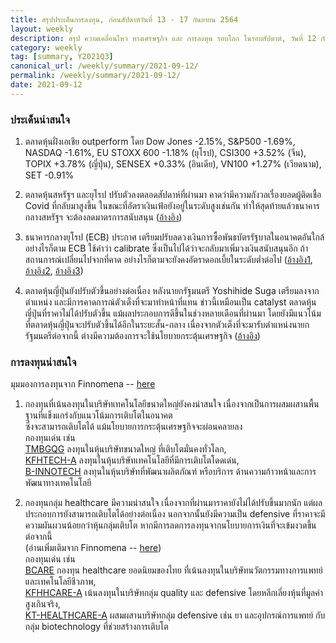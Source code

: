 ```yaml
---
title: สรุปประเด็นการลงทุน, ก่อนสัปดาห์วันที่ 13 - 17 กันยายน 2564
layout: weekly
description: สรุป ความเคลื่อนไหว ทางเศรษฐกิจ และ การลงทุน รอบโลก ในรอบสัปดาห์, วันที่ 12 กันยายน 2564
category: weekly
tag: [summary, Y2021Q3]
canonical_url: /weekly/summary/2021-09-12/
permalink: /weekly/summary/2021-09-12/
date: 2021-09-12
---
```


### ประเด็นน่าสนใจ

1. ตลาดหุ้นฝั่งเอเชีย outperform โดย Dow Jones -2.15%, S&P500 -1.69%, NASDAQ -1.61%, EU STOXX 600 -1.18% (ยุโรป), CSI300 +3.52% (จีน), TOPIX +3.78% (ญี่ปุ่น), SENSEX +0.33% (อินเดีย), VN100 +1.27% (เวียดนาม), SET -0.91%

2. ตลาดหุ้นสหรัฐฯ และยุโรป ปรับตัวลงตลอดสัปดาห์ที่ผ่านมา คาดว่ามีความกังวลเรื่องยอดผู้ติดเชื้อ Covid ที่กลับมาสูงขึ้น ในขณะที่อัตราเงินเฟ้อยังอยู่ในระดับสูงเช่นกัน ทำให้สุดท้ายแล้วธนาคารกลางสหรัฐฯ จะต้องลดมาตรการสนับสนุน
([อ้างอิง](https://www.cnbc.com/2021/09/09/stock-market-futures-open-to-close-news.html)) 

3. ธนาคารกลางยุโรป (ECB) ประกาศ เตรียมปรับลดวงเงินการซื้อพันธบัตรรัฐบาลในอนาคตอันใกล้ อย่างไรก็ตาม ECB ใช้คำว่า calibrate ซึ่งเป็นไปได้ว่าจะกลับมาเพิ่มวงเงินสนับสนุนอีก ถ้าสถานการณ์เปลี่ยนไปจากที่คาด อย่างไรก็ตามจะยังคงอัตราดอกเบี้ยในระดับต่ำต่อไป 
([อ้างอิง1](https://www.reuters.com/business/finance/ecb-may-dial-back-support-wont-take-it-away-just-yet-2021-09-08/), 
[อ้างอิง2](https://www.cnbc.com/2021/09/09/european-central-bank-announces-a-slowing-of-its-pandemic-bond-buying.html), 
[อ้างอิง3](https://www.cnbc.com/2021/09/10/european-markets-investors-digest-ecb-slowdown-economic-data.html)) 

4. ตลาดหุ้นญี่ปุ่นยังปรับตัวขึ้นอย่างต่อเนื่อง หลังนายกรัฐมนตรี Yoshihide Suga เตรียมลงจากตำแหน่ง และมีการคาดการณ์ตัวเต็งที่จะมาทำหน้าที่แทน ข่าวนี้เหมือนเป็น catalyst ตลาดหุ้นญี่ปุ่นที่ราคาไม่ได้ปรับตัวขึ้น แม้ผลประกอบการดีขึ้นในช่วงหลายเดือนที่ผ่านมา โดยยังมีแนวโน้มที่ตลาดหุ้นญี่ปุ่นจะปรับตัวขึ้นได้อีกในระยะสั้น-กลาง เนื่องจากตัวเต็งที่จะมารับตำแหน่งนายกรัฐมนตรีต่อจากนี้ ต่างมีความต้องการจะใช้นโยบายกระตุ้นเศรษฐกิจ 
([อ้างอิง](https://www.finnomena.com/macroview/japan-prime-minister/)) 


### การลงทุนน่าสนใจ
มุมมองการลงทุนจาก Finnomena -- [here](https://www.finnomena.com/finnomena-ic/finnomena-port-strategy-sep-2021/)

1. กองทุนที่เน้นลงทุนในบริษัทเทคโนโลยีขนาดใหญ่ยังคงน่าสนใจ เนื่องจากเป็นการผสมผสานพื้นฐานที่แข็งแกร่งกับแนวโน้มการเติบโตในอนาคต  
ซึ่งจะสามารถเติบโตได้ แม้นโยบายการกระตุ้นเศรษฐกิจจะผ่อนคลายลง  
กองทุนเด่น เช่น  
[TMBGQG](https://www.finnomena.com/fund/TMBGQG) ลงทุนในหุ้นบริษัทขนาดใหญ่ ที่เติบโตมั่นคงทั่วโลก,  
[KFHTECH-A](https://www.finnomena.com/fund/KFHTECH-A) ลงทุนในหุ้นบริษัทเทคโนโลยีที่มีการเติบโตโดดเด่น,  
[B-INNOTECH](https://www.finnomena.com/fund/B-INNOTECH) ลงทุนในหุ้นบริษัทที่พัฒนาผลิตภัณฑ์ หรือบริการ ด้านความก้าวหน้าและการพัฒนาทางเทคโนโลยี

2. กองทุนกลุ่ม healthcare มีความน่าสนใจ เนื่องจากที่ผ่านมาราคายังไม่ได้ปรับขึ้นมากนัก แต่ผลประกอบการยังสามารถเติบโตได้อย่างต่อเนื่อง นอกจากนั้นยังมีความเป็น defensive ที่ราคาจะมีความผันผวนน้อยกว่าหุ้นกลุ่มเติบโต หากมีการลดการลงทุนจากนโยบายการเงินที่จะเข้มงวดขึ้นต่อจากนี้  
(อ่านเพิ่มเติมจาก Finnomena -- [here](https://www.finnomena.com/dekfinance/compare-healthcare-fund/))  
กองทุนเด่น เช่น  
[BCARE](https://www.finnomena.com/fund/BCARE) กองทุน healthcare ยอดนิยมของไทย ที่เน้นลงทุนในบริษัทนวัตกรรมทางการแพทย์และเทคโนโลยีชีวภาพ,  
[KFHHCARE-A](https://www.finnomena.com/fund/KFHHCARE-A) เน้นลงทุนในบริษัทกลุ่ม quality และ defensive โดยหลีกเลี่ยงหุ้นที่มูลค่าสูงเกินจริง,  
[KT-HEALTHCARE-A](https://www.finnomena.com/fund/KT-HEALTHCARE-A) ผสมผสานบริษัทกลุ่ม defensive เช่น ยา และอุปกรณ์การแพทย์ กับกลุ่ม biotechnology ที่ช่วยสร้างการเติบโต